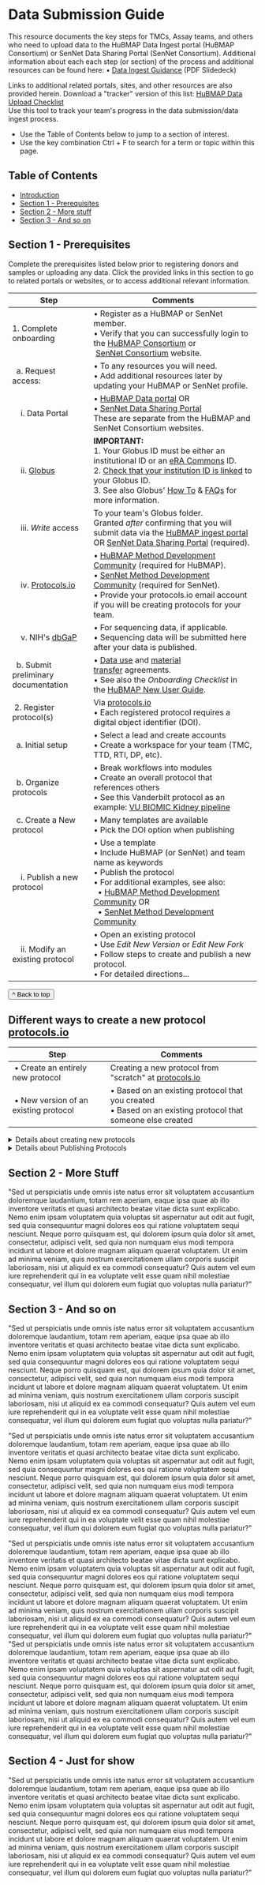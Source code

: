 


<h1 id="data-submission-guide">Data Submission Guide</h1>

This resource documents the key steps for TMCs, Assay teams, and others who need to upload data to the HuBMAP Data Ingest portal (HuBMAP Consortium) or SenNet Data Sharing Portal (SenNet Consortium).
Additional information about each each step (or section) of the process and additional resources can be found here:
• [Data Ingest Guidance](https://drive.google.com/drive/u/0/folders/1N0k_OU0sW-a0CdFwdkL_zHoneqiStwPM) (PDF Slidedeck)

Links to additional related portals, sites, and other resources are also provided herein.
Download a "tracker" version of this list: [HuBMAP Data Upload Checklist](https://docs.google.com/document/d/1NL-YxyxMAP4Oa0X7ksh0bfOIG_U3nq0-nBtARsas1SE/edit)  
Use this tool to track your team's progress in the data submission/data ingest process.

+ Use the Table of Contents below to jump to a section of interest.
+ Use the key combination Ctrl + F  to search for a term or topic within this page.

## Table of Contents
+ [Introduction](#data-submission-guide)
+ [Section 1 - Prerequisites](#section-1---prerequisites)
+ [Section 2 - More stuff](#section-2---more-stuff)
+ [Section 3 - And so on](#section-3---and-so-on)

## Section 1 - Prerequisites
Complete the prerequisites listed below prior to registering donors and samples or uploading any data.
Click the provided links in this section to go to related portals or websites, or to access additional relevant information.

|Step | Comments |
|----------------------------------------|-------------------------------------------------------------------------|
|1. Complete onboarding |• Register as a HuBMAP or SenNet member. <br> • Verify that you can successfully login to the [HuBMAP Consortium](https://hubmapconsortium.org/) or <br> [SenNet Consortium](https://sennetconsortium.org/) website. |
|&nbsp; a. Request access: |• To any resources you will need.<br> • Add additional resources later by updating your HuBMAP or SenNet profile.
|&nbsp; &nbsp; i. Data Portal |• [HuBMAP Data portal](http://portal.hubmapconsortium.org/) OR <br> • [SenNet Data Sharing Portal](http://data.sennetconsortium.org/) <br> These are separate from the HuBMAP and SenNet Consortium websites.|
|&nbsp; &nbsp; ii. [Globus](https://www.globus.org/) | **IMPORTANT:** <br> 1. Your Globus ID must be either an institutional ID or an [eRA Commons](https://www.era.nih.gov/) ID. <br>2. [Check that your institution ID is linked](https://docs.globus.org/how-to/link-to-existing/) to your Globus ID. <br> 3. See also Globus' [How To](https://docs.globus.org/how-to/) & [FAQs](https://docs.globus.org/faq/) for more information.
|&nbsp; &nbsp; iii. _Write_ access |To your team's Globus folder. <br>Granted _after_ confirming that you will submit data via the [HuBMAP ingest portal](http://ingest.hubmapconsortium.org/) OR [SenNet Data Sharing Portal](http://data.sennetconsortium.org/) (required).
|&nbsp; &nbsp; iv. [Protocols.io](http://protocols.io/) | • [HuBMAP Method Development Community](https://www.protocols.io/workspaces/human-biomolecular-atlas-program-hubmap-method-development) (required for HuBMAP).<br> • [SenNet Method Development Community](https://www.protocols.io/workspaces/cellular-senescence-network-sennet-method-develo) (required for SenNet). <br>• Provide your protocols.io email account if you will be creating protocols for your team.
|&nbsp; &nbsp; v. NIH's [dbGaP](https://dbgap.ncbi.nlm.nih.gov/aa/wga.cgi?page=login) |• For sequencing data, if applicable.<br> • Sequencing data will be submitted here after your data is published.
|&nbsp; b. Submit preliminary documentation |• [Data use](https://hubmapconsortium.org/wp-content/uploads/2020/06/DUA_FINAL_2020_02_03_for_Signature.pdf) and [material transfer](https://hubmapconsortium.org/wp-content/uploads/2020/08/MTA.pdf) agreements.<br>• See also the _Onboarding Checklist_ in the [HuBMAP New User Guide](https://docs.google.com/document/d/1ew6erXdwt38b8reiiH38NUeab4TD5ot-nv59M444j0Y/edit#heading=h.ym9gyx39h7t3).
| 2. Register protocol(s) | Via [protocols.io](https://www.protocols.io/welcome) <br>• Each registered protocol requires a digital object identifier (DOI).
|&nbsp; a. Initial setup | • Select a lead and create accounts <br> • Create a workspace for your team (TMC, TTD, RTI, DP, etc).
|&nbsp; b. Organize protocols | • Break workflows into modules <br> • Create an overall protocol that references others <br> • See this Vanderbilt protocol as an example: [VU BIOMIC Kidney pipeline](https://dx.doi.org/10.17504/protocols.io.bfskjncw)
|&nbsp; c. Create a New protocol| • Many templates are available <br>• Pick the DOI option when publishing
|&nbsp; &nbsp; i. Publish a new protocol | • Use a template <br>• Include HuBMAP (or SenNet) and team name as keywords <br> • Publish the protocol <br> • For additional examples, see also:<br> &nbsp; • [HuBMAP Method Development Community](https://www.protocols.io/workspaces/human-biomolecular-atlas-program-hubmap-method-development) OR <br> &nbsp; • [SenNet Method Development Community](https://www.protocols.io/workspaces/cellular-senescence-network-sennet-method-develo)|
|&nbsp; &nbsp; ii. Modify an existing protocol | • Open an existing protocol <br> • Use _Edit New Version_ or _Edit New Fork_ <br> • Follow steps to create and publish a new protocol. <br> • For detailed directions... |

<a href="#data-submission-guide"><button type="button">&#94; Back to top</button></a>



## Different ways to create a new protocol [protocols.io](http://protocols.io/)

|Step | Comments |
|----------------------------------------|-------------------------------------------------------------------|
| • Create an entirely new protocol | Creating a new protocol from "scratch" at [protocols.io](http://protocols.io/)
| • New version of an existing protocol |• Based on an existing protocol that you created  <br>• Based on an existing protocol that someone else created|

<details>
<summary>Details about creating new protocols</summary>

### Creating an entirely new protocol (from "scratch"):

|Step | Comments |
|--------------------------------------|--------------------------------------------------------------------------|
| 1. Log into protocols.io | Use your protocols.io login registered with your consortium.|
| 2. Select your Workspace | • Click the HuBMAP icon for the HuBMAP Workspace <br>• Click the SenNet icon for the SenNet Workspace <br> • If you do not see your icon you have not been added to the group <br> • Contact your helpdesk for assistance |
| 3. Click the **NEW +**button | At the top and select **New protocol**|
| 4. Select a template option |• There are several template options for a protocol <br>• The option selected determines the tool widgets shown on the right. |
| 5. Rename the protocol | From “untitled protocol” to something more descriptive so the protocol saves properly.|
| 6. A series of tabs displays... | Under the protocol title: (_Description, Guidelines..., Materials, etc._)  <br> • Fill in information for all tabs shown  <br> • Under _Description > Keywords_ enter your consortium and group (TMC, etc.)|
| 7. Publishing | When you are satisfied that the protocol is complete: <br>• Select **MORE > Publish** <br>• Publishing is a multistep process (see below). |
**IMPORTANT:** Once published, a protocol cannot be deleted or edited, only versioned.
</details>
<details>
<summary>Details about Publishing Protocols</summary>

### Publishing your new protocol:

|Step | Comments |
|--------------------------------------|--------------------------------------------------------------------------|
| 1. Publish type | Select **With DOI**  <br> • **IMPORTANT:** HuBMAP and SenNet protocols MUST be assigned a DOI. <br> • This is required to register a donor (or source) and samples. <br> • This is required to submit assay metadata to the HIVE or CODCC.|
| 2. Set authors | • Multiple authors may be added in order of importance. <br> • You can drag-and-drop authors to reorder. |
| 3. Status | Select _Working, In Development,_ or _Other_.|
| 4. Research study | Select _Research_ (most likely) or _Non-Research_.|
| 5. Add workspaces | • _Show_ and _Share_ the protocol on the HuBMAP (or SenNet) Workspace.  <br> • You can also show or share the protocol on any other workspace, if desired. |
| 6. Publish | Publish the protocol|
</details>




## Section 2 - More Stuff

"Sed ut perspiciatis unde omnis iste natus error sit voluptatem accusantium doloremque laudantium, totam rem aperiam, eaque ipsa quae ab illo inventore veritatis et quasi architecto beatae vitae dicta sunt explicabo. Nemo enim ipsam voluptatem quia voluptas sit aspernatur aut odit aut fugit, sed quia consequuntur magni dolores eos qui ratione voluptatem sequi nesciunt. Neque porro quisquam est, qui dolorem ipsum quia dolor sit amet, consectetur, adipisci velit, sed quia non numquam eius modi tempora incidunt ut labore et dolore magnam aliquam quaerat voluptatem. Ut enim ad minima veniam, quis nostrum exercitationem ullam corporis suscipit laboriosam, nisi ut aliquid ex ea commodi consequatur? Quis autem vel eum iure reprehenderit qui in ea voluptate velit esse quam nihil molestiae consequatur, vel illum qui dolorem eum fugiat quo voluptas nulla pariatur?"

## <span id="section-3---and-so-on">Section 3 - And so on</span>
"Sed ut perspiciatis unde omnis iste natus error sit voluptatem accusantium doloremque laudantium, totam rem aperiam, eaque ipsa quae ab illo inventore veritatis et quasi architecto beatae vitae dicta sunt explicabo. Nemo enim ipsam voluptatem quia voluptas sit aspernatur aut odit aut fugit, sed quia consequuntur magni dolores eos qui ratione voluptatem sequi nesciunt. Neque porro quisquam est, qui dolorem ipsum quia dolor sit amet, consectetur, adipisci velit, sed quia non numquam eius modi tempora incidunt ut labore et dolore magnam aliquam quaerat voluptatem. Ut enim ad minima veniam, quis nostrum exercitationem ullam corporis suscipit laboriosam, nisi ut aliquid ex ea commodi consequatur? Quis autem vel eum iure reprehenderit qui in ea voluptate velit esse quam nihil molestiae consequatur, vel illum qui dolorem eum fugiat quo voluptas nulla pariatur?"

"Sed ut perspiciatis unde omnis iste natus error sit voluptatem accusantium doloremque laudantium, totam rem aperiam, eaque ipsa quae ab illo inventore veritatis et quasi architecto beatae vitae dicta sunt explicabo. Nemo enim ipsam voluptatem quia voluptas sit aspernatur aut odit aut fugit, sed quia consequuntur magni dolores eos qui ratione voluptatem sequi nesciunt. Neque porro quisquam est, qui dolorem ipsum quia dolor sit amet, consectetur, adipisci velit, sed quia non numquam eius modi tempora incidunt ut labore et dolore magnam aliquam quaerat voluptatem. Ut enim ad minima veniam, quis nostrum exercitationem ullam corporis suscipit laboriosam, nisi ut aliquid ex ea commodi consequatur? Quis autem vel eum iure reprehenderit qui in ea voluptate velit esse quam nihil molestiae consequatur, vel illum qui dolorem eum fugiat quo voluptas nulla pariatur?"


"Sed ut perspiciatis unde omnis iste natus error sit voluptatem accusantium doloremque laudantium, totam rem aperiam, eaque ipsa quae ab illo inventore veritatis et quasi architecto beatae vitae dicta sunt explicabo. Nemo enim ipsam voluptatem quia voluptas sit aspernatur aut odit aut fugit, sed quia consequuntur magni dolores eos qui ratione voluptatem sequi nesciunt. Neque porro quisquam est, qui dolorem ipsum quia dolor sit amet, consectetur, adipisci velit, sed quia non numquam eius modi tempora incidunt ut labore et dolore magnam aliquam quaerat voluptatem. Ut enim ad minima veniam, quis nostrum exercitationem ullam corporis suscipit laboriosam, nisi ut aliquid ex ea commodi consequatur? Quis autem vel eum iure reprehenderit qui in ea voluptate velit esse quam nihil molestiae consequatur, vel illum qui dolorem eum fugiat quo voluptas nulla pariatur?"
"Sed ut perspiciatis unde omnis iste natus error sit voluptatem accusantium doloremque laudantium, totam rem aperiam, eaque ipsa quae ab illo inventore veritatis et quasi architecto beatae vitae dicta sunt explicabo. Nemo enim ipsam voluptatem quia voluptas sit aspernatur aut odit aut fugit, sed quia consequuntur magni dolores eos qui ratione voluptatem sequi nesciunt. Neque porro quisquam est, qui dolorem ipsum quia dolor sit amet, consectetur, adipisci velit, sed quia non numquam eius modi tempora incidunt ut labore et dolore magnam aliquam quaerat voluptatem. Ut enim ad minima veniam, quis nostrum exercitationem ullam corporis suscipit laboriosam, nisi ut aliquid ex ea commodi consequatur? Quis autem vel eum iure reprehenderit qui in ea voluptate velit esse quam nihil molestiae consequatur, vel illum qui dolorem eum fugiat quo voluptas nulla pariatur?"

## Section 4 - Just for show

"Sed ut perspiciatis unde omnis iste natus error sit voluptatem accusantium doloremque laudantium, totam rem aperiam, eaque ipsa quae ab illo inventore veritatis et quasi architecto beatae vitae dicta sunt explicabo. Nemo enim ipsam voluptatem quia voluptas sit aspernatur aut odit aut fugit, sed quia consequuntur magni dolores eos qui ratione voluptatem sequi nesciunt. Neque porro quisquam est, qui dolorem ipsum quia dolor sit amet, consectetur, adipisci velit, sed quia non numquam eius modi tempora incidunt ut labore et dolore magnam aliquam quaerat voluptatem. Ut enim ad minima veniam, quis nostrum exercitationem ullam corporis suscipit laboriosam, nisi ut aliquid ex ea commodi consequatur? Quis autem vel eum iure reprehenderit qui in ea voluptate velit esse quam nihil molestiae consequatur, vel illum qui dolorem eum fugiat quo voluptas nulla pariatur?"
